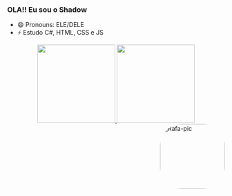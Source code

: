 ### OLA!! Eu sou o Shadow


- 😄 Pronouns: ELE/DELE
- ⚡ Estudo C#, HTML, CSS e JS

<div align="center">
  <a href="https://github.com/1SHAD0W1">
  <img height="180m" src="https://github-readme-stats.vercel.app/api?username=1SHAD0W1&show_icons=true&theme=midnight-purple&include_all_commits=true&count_private=true"/>
  <img height="180m" src="https://github-readme-stats.vercel.app/api/top-langs/?username=1SHAD0W1&layout=compact&langs_count=7&theme=midnight-purple"/>
</div>
  

<img align="right" alt="Rafa-pic" height="150" style="border-radius:50px;" src="https://media.discordapp.net/attachments/925035026490482730/944344777133023292/1011016_tlBQByhS.png?width=452&height=452">
</div>


